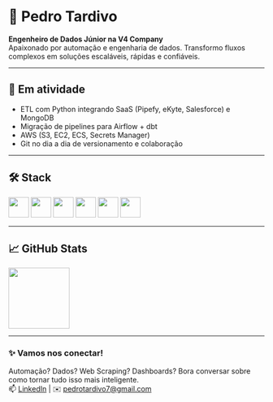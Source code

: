 # 👋 Pedro Tardivo

**Engenheiro de Dados Júnior na V4 Company**  
Apaixonado por automação e engenharia de dados. Transformo fluxos complexos em soluções escaláveis, rápidas e confiáveis.

---

## 🚀 Em atividade

- ETL com Python integrando SaaS (Pipefy, eKyte, Salesforce) e MongoDB  
- Migração de pipelines para Airflow + dbt  
- AWS (S3, EC2, ECS, Secrets Manager)  
- Git no dia a dia de versionamento e colaboração  

---

## 🛠️ Stack

<p float="left">
  <img src="https://cdn.jsdelivr.net/gh/devicons/devicon/icons/python/python-original.svg" width="40"/>
  <img src="https://cdn.jsdelivr.net/gh/devicons/devicon/icons/airflow/airflow-original.svg" width="40"/>
  <img src="https://cdn.jsdelivr.net/gh/devicons/devicon/icons/docker/docker-original.svg" width="40"/>
  <img src="https://cdn.jsdelivr.net/gh/devicons/devicon/icons/amazonwebservices/amazonwebservices-original.svg" width="40"/>
  <img src="https://cdn.jsdelivr.net/gh/devicons/devicon/icons/git/git-original.svg" width="40"/>
  <img src="https://cdn.jsdelivr.net/gh/devicons/devicon/icons/powerbi/powerbi-original.svg" width="40"/>
</p>

---

## 📈 GitHub Stats

<p align="left">
  <img src="https://github-readme-stats.vercel.app/api?username=PedroMTardivo&show_icons=true&hide_title=true&hide=prs,issues&theme=radical" height="120"/>
</p>


---

### ✨ Vamos nos conectar!

Automação? Dados? Web Scraping? Dashboards? Bora conversar sobre como tornar tudo isso mais inteligente.  
📫 [LinkedIn](https://www.linkedin.com/in/seu-perfil) | ✉️ pedrotardivo7@gmail.com
